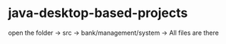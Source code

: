 # java-desktop-based-projects
open the folder -> src -> bank/management/system -> All files are there
